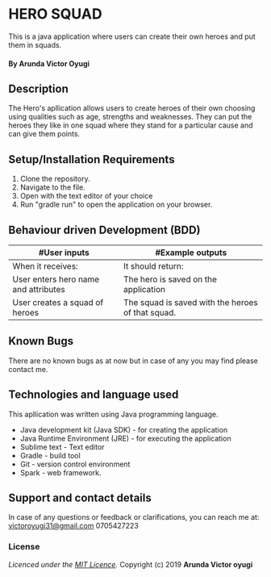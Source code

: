 # HERO SQUAD

This is a java application where users can create their own heroes and put them in squads.

#### By **Arunda Victor Oyugi**

## Description
 The Hero's apllication allows users to create heroes of their own choosing using qualities such as age, strengths and weaknesses. They can put the heroes they like in one squad where they stand for a particular cause and can give them points.

## Setup/Installation Requirements
1. Clone the repository.
2. Navigate to the file.
3. Open with the text editor of your choice
4. Run "gradle run" to open the application on your browser.

## Behaviour driven Development (BDD)
|#User inputs   |  #Example outputs |         
|---------------|-------------------|
|When it receives:               | It should return:                  |
| User enters hero name and attributes             | The hero is saved on the application                |
| User creates a squad of heroes             | The squad is saved with the heroes of that squad.                |


## Known Bugs
There are no known bugs as at now but in case of any you may find please contact me.


## Technologies and language used
This apllication was written using Java programming language.

* Java development kit (Java SDK) - for creating the application
* Java Runtime Environment (JRE) - for executing the application
* Sublime text - Text editor
* Gradle - build tool
* Git - version control environment
* Spark - web framework.

## Support and contact details
In case of any questions or feedback or clarifications, you can reach me at:
victoroyugi31@gmail.com
0705427223

### License
*Licenced under the [MIT Licence](LICENCE).*
Copyright (c) 2019 **Arunda Victor oyugi**
